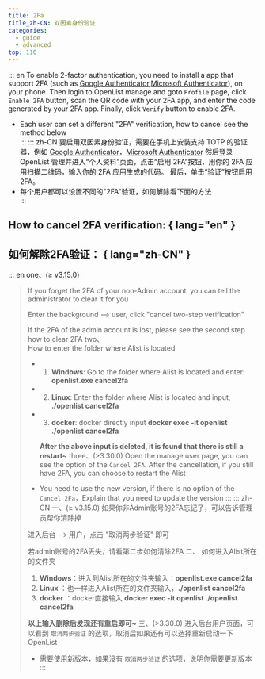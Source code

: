 ```yaml
---
title: 2Fa
title_zh-CN: 双因素身份验证
categories:
  - guide
  - advanced
top: 110
---
```


::: en
To enable 2-factor authentication, you need to install a app that support 2FA (such as [Google Authenticator](https://play.google.com/store/apps/details?id=com.google.android.apps.authenticator2),[Microsoft Authenticator](https://support.microsoft.com/en-us/account-billing/download-and-install-the-microsoft-authenticator-app-351498fc-850a-45da-b7b6-27e523b8702a)), on your phone.
Then login to OpenList manage and goto `Profile` page, click `Enable 2FA` button, scan the QR code with your 2FA app, and enter the code generated by your 2FA app.
Finally, click `Verify` button to enable 2FA.

- Each user can set a different "2FA" verification, how to cancel see the method below
  <br/>
  :::
  ::: zh-CN
  要启用双因素身份验证，需要在手机上安装支持 TOTP 的验证器，例如 [Google Authenticator](https://play.google.com/store/apps/details?id=com.google.android.apps.authenticator2)，[Microsoft Authenticator](https://support.microsoft.com/zh-cn/account-billing/%E4%B8%8B%E8%BD%BD%E5%B9%B6%E5%AE%89%E8%A3%85microsoft-authenticator%E5%BA%94%E7%94%A8-351498fc-850a-45da-b7b6-27e523b8702a)
  然后登录 OpenList 管理并进入“个人资料”页面，点击“启用 2FA”按钮，用你的 2FA 应用扫描二维码，输入你的 2FA 应用生成的代码。
  最后，单击“验证”按钮启用 2FA。
- 每个用户都可以设置不同的"2FA"验证，如何解除看下面的方法
  <br/>
  :::

## **How to cancel 2FA verification:** { lang="en" }

## **如何解除2FA验证：** { lang="zh-CN" }

::: en
one、(≥ v3.15.0)

> If you forget the 2FA of your non-Admin account, you can tell the administrator to clear it for you
>
> Enter the background --> user, click "cancel two-step verification"
>
> If the 2FA of the admin account is lost, please see the second step how to clear 2FA
> two、  
> How to enter the folder where Alist is located
>
> - 1. **Windows**: Go to the folder where Alist is located and enter: **openlist.exe cancel2fa**
> - 2. **Linux**: Enter the folder where Alist is located and input, **./openlist cancel2fa**
> - 3. **docker**: docker directly input **docker exec -it openlist ./openlist cancel2fa**
>
>   **After the above input is deleted, it is found that there is still a restart~**
>   three、(>3.30.0)
>   Open the manage user page, you can see the option of the `Cancel 2FA`. After the cancellation, if you still have 2FA, you can choose to restart the Alist
>
> - You need to use the new version, if there is no option of the `Cancel 2Fa`，Explain that you need to update the version
>   :::
>   ::: zh-CN
>   一、(≥ v3.15.0)
>   如果你非Admin账号的2FA忘记了，可以告诉管理员帮你清除掉
>
> 进入后台 --> 用户，点击 "取消两步验证" 即可
>
> 若admin账号的2FA丢失，请看第二步如何清除2FA
> 二、
> 如何进入Alist所在的文件夹
>
> 1. **Windows**：进入到Alist所在的文件夹输入：**openlist.exe cancel2fa**
> 2. **Linux** ：也一样进入Alist所在的文件夹输入，**./openlist cancel2fa**
> 3. **docker** ：docker直接输入 **docker exec -it openlist ./openlist cancel2fa**
>
> **以上输入删除后发现还有重启即可~**
> 三、(>3.30.0)
> 进入后台用户页面，可以看到 `取消两步验证` 的选项，取消后如果还有可以选择重新启动一下OpenList
>
> - 需要使用新版本，如果没有 `取消两步验证` 的选项，说明你需要更新版本
>   :::
